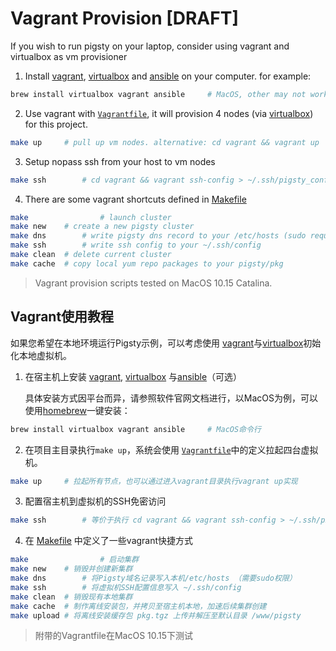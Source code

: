 # Vagrant Provision [DRAFT]

If you wish to run pigsty on your laptop, consider using vagrant and virtualbox as vm provisioner

1. Install  [vagrant](https://vagrantup.com/), [virtualbox](https://www.virtualbox.org/) and [ansible](https://www.ansible.com/) on your computer. for example:

  ```bash
brew install virtualbox vagrant ansible 	# MacOS, other may not work this way
  ```

2. Use vagrant with [`Vagrantfile`](vagrant/Vagrantfile), it will provision 4 nodes (via [virtualbox](https://www.virtualbox.org/)) for this project.

  ```bash
make up     # pull up vm nodes. alternative: cd vagrant && vagrant up
  ```

3. Setup nopass ssh from your host to vm nodes

  ```bash
make ssh		# cd vagrant && vagrant ssh-config > ~/.ssh/pigsty_config
  ```

4. There are some vagrant shortcuts defined in [Makefile](Makefile) 

```bash
make				# launch cluster
make new    # create a new pigsty cluster
make dns		# write pigsty dns record to your /etc/hosts (sudo required)
make ssh		# write ssh config to your ~/.ssh/config
make clean	# delete current cluster
make cache	# copy local yum repo packages to your pigsty/pkg
```

> Vagrant provision scripts tested on MacOS 10.15 Catalina.







## Vagrant使用教程

如果您希望在本地环境运行Pigsty示例，可以考虑使用 [vagrant](https://vagrantup.com/)与[virtualbox](https://www.virtualbox.org/)初始化本地虚拟机。

1. 在宿主机上安装  [vagrant](https://vagrantup.com/), [virtualbox](https://www.virtualbox.org/) 与[ansible](https://www.ansible.com/)（可选）

   具体安装方式因平台而异，请参照软件官网文档进行，以MacOS为例，可以使用[homebrew](https://brew.sh/)一键安装：

  ```bash
brew install virtualbox vagrant ansible 	# MacOS命令行
  ```

2. 在项目主目录执行`make up`，系统会使用 [`Vagrantfile`](vagrant/Vagrantfile)中的定义拉起四台虚拟机。

  ```bash
make up     # 拉起所有节点，也可以通过进入vagrant目录执行vagrant up实现
  ```

3. 配置宿主机到虚拟机的SSH免密访问

  ```bash
make ssh		# 等价于执行 cd vagrant && vagrant ssh-config > ~/.ssh/pigsty_config
  ```

4. 在 [Makefile](Makefile) 中定义了一些vagrant快捷方式

```bash
make				# 启动集群
make new    # 销毁并创建新集群
make dns		# 将Pigsty域名记录写入本机/etc/hosts （需要sudo权限）
make ssh		# 将虚拟机SSH配置信息写入 ~/.ssh/config
make clean	# 销毁现有本地集群
make cache	# 制作离线安装包，并拷贝至宿主机本地，加速后续集群创建
make upload # 将离线安装缓存包 pkg.tgz 上传并解压至默认目录 /www/pigsty
```

> 附带的Vagrantfile在MacOS 10.15下测试
>

